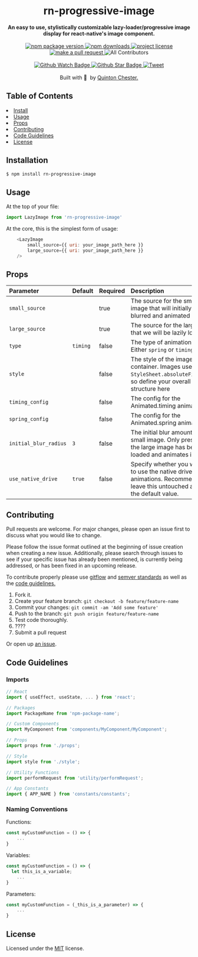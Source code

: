 <h1 align="center">rn-progressive-image</h1>

<div align="center">
    <strong>An easy to use, stylistically customizable lazy-loader/progressive image display for react-native's image component.</strong>
</div>

<br>

<div align="center">

  <a href="https://npmjs.org/package/rn-progressive-image">
    <img src="https://img.shields.io/npm/v/rn-progressive-image.svg?style=flat-square" alt="npm package version" />
  </a>

  <a href="https://npmjs.org/package/rn-progressive-image">
    <img src="https://img.shields.io/npm/dm/rn-progressive-image.svg?style=flat-square" alt="npm downloads" />
  </a>

  <a href="https://github.com/QuintonC/rn-progressive-image/blob/master/LICENSE.md">
    <img src="https://img.shields.io/npm/l/rn-progressive-image.svg?style=flat-square" alt="project license" />
  </a>

  <a href="http://makeapullrequest.com">
    <img src="https://img.shields.io/badge/PRs-welcome-brightgreen.svg?style=flat-square" alt="make a pull request" />
  </a>

  <img src="https://img.shields.io/badge/all_contributors-0-orange.svg?style=flat-square" alt="All Contributors" />
</div>

<br>

<div align="center">

  <a href="https://github.com/QuintonC/rn-progressive-image/watchers">
    <img src="https://img.shields.io/github/watchers/QuintonC/rn-progressive-image.svg?style=social" alt="Github Watch Badge" />
  </a>

  <a href="https://github.com/QuintonC/rn-progressive-image/stargazers">
    <img src="https://img.shields.io/github/stars/QuintonC/rn-progressive-image.svg?style=social" alt="Github Star Badge" />
  </a>

  <a href="https://twitter.com/intent/tweet?text=Check%20out%20rn-progressive-image!%20https://github.com/QuintonC/rn-progressive-image%20%F0%9F%91%8D">
    <img src="https://img.shields.io/twitter/url/https/github.com/QuintonC/rn-progressive-image.svg?style=social" alt="Tweet" />
  </a>

</div>

<br>

<div align="center">
  Built with <span role="emoji">🖤&nbsp;</span> by <a href="https://github.com/QuintonC">Quinton Chester.</a>
</div>

<h2>Table of Contents</h2>
  <li><a href="#install">Install</a></li>
  <li><a href="#usage">Usage</a></li>
  <li><a href="#props">Props</a></li>
  <li><a href="#contributing">Contributing</a></li>
  <li><a href="#code-guidelines">Code Guidelines</a></li>
  <li><a href="#license">License</a></li>


## Installation

```bash
$ npm install rn-progressive-image
```

## Usage
At the top of your file:
```javascript
import LazyImage from 'rn-progressive-image'
```

At the core, this is the simplest form of usage:
```javascript
    <LazyImage 
        small_source={{ uri: your_image_path_here }}
        large_source={{ uri: your_image_path_here }}
    />
```

## Props
| Parameter             | Default  | Required | Description                                                                         |
| :-------------------- | :------- | :------- | :---------------------------------------------------------------------------------- |
| `small_source`        |          | true     | The source for the smallest image that will initially be blurred and animated out   |
| `large_source`        |          | true     | The source for the larger image that we will be lazily loading                      |
| `type`                | `timing` | false    | The type of animation to use. Either `spring` or `timing`.                          |
| `style`               |          | false    | The style of the image container. Images use `StyleSheet.absoluteFillObject`, so define your overall image structure here |
| `timing_config`       |          | false    | The config for the Animated.timing animation                                        |
| `spring_config`       |          | false    | The config for the Animated.spring animation                                        |
| `initial_blur_radius` | `3`      | false    | The initial blur amount for the small image. Only present until the large image has been loaded and animates in. |
| `use_native_drive`    | `true`   | false    | Specify whether you would like to use the native driver for animations. Recommended to leave this untouched as `true` is the default value. |

## Contributing
Pull requests are welcome. For major changes, please open an issue first to discuss what you would like to change.

Please follow the issue format outlined at the beginning of issue creation when creating a new issue. Additionally, please search through issues to see if your specific issue has already been mentioned, is currently being addressed, or has been fixed in an upcoming release.

To contribute properly please use [gitflow](https://medium.com/android-news/gitflow-with-github-c675aa4f606a) and [semver standards](https://semver.org/) as well as the <a href="code-guidelines">code guidelines.</a>
1. Fork it.
2. Create your feature branch: `git checkout -b feature/feature-name`
3. Commit your changes: `git commit -am 'Add some feature'`
4. Push to the branch: `git push origin feature/feature-name`
5. Test code thoroughly.
6. ????
7. Submit a pull request

Or open up [an issue](https://github.com/QuintonC/rn-progressive-image/issues).
## Code Guidelines

### Imports
```javascript
// React
import { useEffect, useState, ... } from 'react';

// Packages
import PackageName from 'npm-package-name';

// Custom Components
import MyComponent from 'components/MyComponent/MyComponent'; 

// Props
import props from './props';

// Style 
import style from './style';

// Utility Functions
import performRequest from 'utility/performRequest';

// App Constants
import { APP_NAME } from 'constants/constants';
```

### Naming Conventions
Functions:
```javascript
const myCustomFunction = () => {
	...
}
```

Variables:
```javascript
const myCustomFunction = () => {
  let this_is_a_variable;
	...
}
```

Parameters:
```javascript
const myCustomFunction = (_this_is_a_parameter) => {
	...
}
```

## License
Licensed under the [MIT](https://choosealicense.com/licenses/mit/) license.